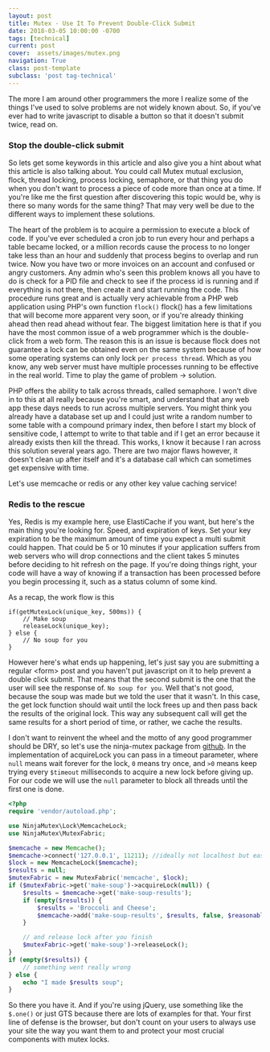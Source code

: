 ```yaml
---
layout: post
title: Mutex - Use It To Prevent Double-Click Submit
date: 2018-03-05 10:00:00 -0700
tags: [technical]
current: post
cover:  assets/images/mutex.png
navigation: True
class: post-template
subclass: 'post tag-technical'
---
```


The more I am around other programmers the more I realize some of the things I've used to solve problems are not widely
known about. So, if you've ever had to write javascript to disable a button so that it doesn't submit twice, read on.

### Stop the double-click submit

So lets get some keywords in this article and also give you a hint about what this article is also talking about. You
could call Mutex mutual exclusion, flock, thread locking, process locking, semaphore, or that thing you do when you
don't want to process a piece of code more than once at a time. If you're like me the first question after discovering
this topic would be, why is there so many words for the same thing? That may very well be due to the different ways to
implement these solutions.

The heart of the problem is to acquire a permission to execute a block of code. If you've ever scheduled a cron job to
run every hour and perhaps a table became locked, or a million records cause the process to no longer take less than an
hour and suddenly that process begins to overlap and run twice. Now you have two or more invoices on an account and
confused or angry customers. Any admin who's seen this problem knows all you have to do is check for a PID file and
check to see if the process id is running and if everything is not there, then create it and start running the code.
This procedure runs great and is actually very achievable from a PHP web application using PHP's own function `flock()`
flock() has a few limitations that will become more apparent very soon, or if you're already thinking ahead then read
ahead without fear. The biggest limitation here is that if you have the most common issue of a web programmer which is
the double-click from a web form. The reason this is an issue is because flock does not guarantee a lock can be obtained
even on the same system because of how some operating systems can only lock `per process thread`. Which as you know, any
web server must have multiple processes running to be effective in the real world. Time to play the game of problem ->
solution. 

PHP offers the ability to talk across threads, called semaphore. I won't dive in to this at all really because you're
smart, and understand that any web app these days needs to run across multiple servers. You might think you already have
a database set up and I could just write a random number to some table with a compound primary index, then before I
start my block of sensitive code, I attempt to write to that table and if I get an error because it already exists then
kill the thread. This works, I know it because I ran across this solution several years ago. There are two major flaws
however, it doesn't clean up after itself and it's a database call which can sometimes get expensive with time.

Let's use memcache or redis or any other key value caching service!

### Redis to the rescue

Yes, Redis is my example here, use ElastiCache if you want, but here's the main thing you're looking for. Speed, and
expiration of keys. Set your key expiration to be the maximum amount of time you expect a multi submit could happen.
That could be 5 or 10 minutes if your application suffers from web servers who will drop connections and the client
takes 5 minutes before deciding to hit refresh on the page. If you're doing things right, your code will have a way of
knowing if a transaction has been processed before you begin processing it, such as a status column of some kind.

As a recap, the work flow is this

```
if(getMutexLock(unique_key, 500ms)) {
    // Make soup
    releaseLock(unique_key);
} else {
    // No soup for you
}
```

However here's what ends up happening, let's just say you are submitting a regular &lt;form&gt; post and you haven't
put javascript on it to help prevent a double click submit. That means that the second submit is the one that the user
will see the response of. `No soup for you`. Well that's not good, because the soup was made but we told the user that
it wasn't. In this case, the get lock function should wait until the lock frees up and then pass back the results of the
original lock. This way any subsequent call will get the same results for a short period of time, or rather, we cache
the results.

I don't want to reinvent the wheel and the motto of any good programmer should be DRY, so let's use the ninja-mutex 
package from [github](https://github.com/arvenil/ninja-mutex). In the implementation of acquireLock you can pass in a
timeout parameter, where `null` means wait forever for the lock, `0` means try once, and `>0` means keep trying every
`$timeout` milliseconds to acquire a new lock before giving up. For our code we will use the `null` parameter to block
all threads until the first one is done.

```php
<?php
require 'vendor/autoload.php';

use NinjaMutex\Lock\MemcacheLock;
use NinjaMutex\MutexFabric;

$memcache = new Memcache();
$memcache->connect('127.0.0.1', 11211); //ideally not localhost but easy for example
$lock = new MemcacheLock($memcache);
$results = null;
$mutexFabric = new MutexFabric('memcache', $lock);
if ($mutexFabric->get('make-soup')->acquireLock(null)) {
    $results = $memcache->get('make-soup-results');
    if (empty($results)) {
        $results = 'Broccoli and Cheese';
        $memcache->add('make-soup-results', $results, false, $reasonable_amount_of_time);
    }

    // and release lock after you finish
    $mutexFabric->get('make-soup')->releaseLock();
}
if (empty($results)) {
    // something went really wrong
} else {
    echo "I made $results soup";
}
```

So there you have it. And if you're using jQuery, use something like the `$.one()` or just GTS because there are lots of
examples for that. Your first line of defense is the browser, but don't count on your users to always use your site the
way you want them to and protect your most crucial components with mutex locks.